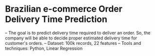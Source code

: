 # Brazilian e-commerce Order Delivery Time Prediction
– The goal is to predict delivery time required to deliver an order. So, the company will be able to decide proper estimated delivery time for customer's orders.
– Dataset: 100k records, 22 features
– Tools and techniques: Python, Linear Regression
